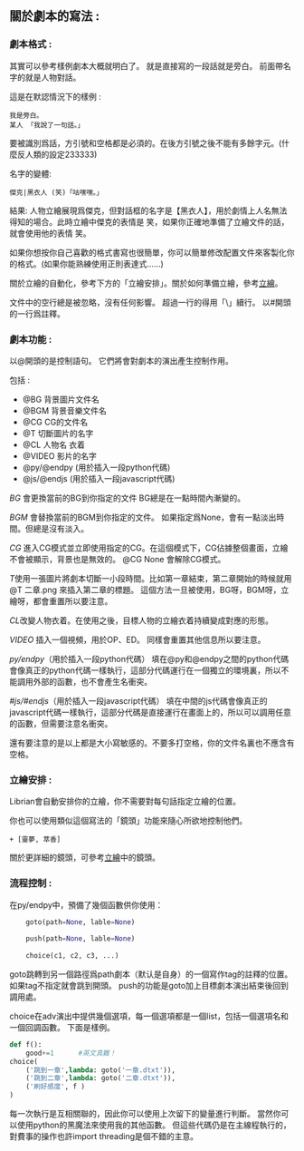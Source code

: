 ## 關於劇本的寫法 : 

### 劇本格式 : 

其實可以參考樣例劇本大概就明白了。
就是直接寫的一段話就是旁白。
前面帶名字的就是人物對話。

這是在默認情況下的樣例 :

    我是旁白。
    某人 「我說了一句話。」

要被識別爲話，方引號和空格都是必須的。在後方引號之後不能有多餘字元。(什麼反人類的設定233333)

名字的變體: 

    傑克|黑衣人 (笑)「咕嘿嘿。」

結果: 人物立繪展現爲傑克，但對話框的名字是【黑衣人】，用於劇情上人名無法得知的場合。此時立繪中傑克的表情是 笑，如果你正確地準備了立繪文件的話，就會使用他的表情 笑。

如果你想按你自己喜歡的格式書寫也很簡單，你可以簡單修改配置文件來客製化你的格式。(如果你能熟練使用正則表達式……)

關於立繪的自動化，參考下方的「立繪安排」。關於如何準備立繪，參考[立繪](立繪.md)。

文件中的空行總是被忽略，沒有任何影響。
超過一行的得用「\」續行。
以#開頭的一行爲註釋。

### 劇本功能 : 

以@開頭的是控制語句。
它們將會對劇本的演出產生控制作用。

包括 : 
 - @BG 背景圖片文件名
 - @BGM 背景音樂文件名
 - @CG CG的文件名
 - @T 切斷圖片的名字
 - @CL 人物名 衣着
 - @VIDEO 影片的名字
 - @py/@endpy (用於插入一段python代碼) 
 - @js/@endjs (用於插入一段javascript代碼) 

*BG* 會更換當前的BG到你指定的文件
BG總是在一點時間內漸變的。

*BGM* 會替換當前的BGM到你指定的文件。
如果指定爲None，會有一點淡出時間。但總是沒有淡入。
 
*CG* 進入CG模式並立即使用指定的CG。在這個模式下，CG佔據整個畫面，立繪不會被顯示，背景也是無效的。
@CG None 會解除CG模式。

*T*使用一張圖片將劇本切斷一小段時間。比如第一章結束，第二章開始的時候就用 @T 二章.png 來插入第二章的標題。
這個方法一旦被使用，BG呀，BGM呀，立繪呀，都會重置所以要注意。

*CL*改變人物衣着。在使用之後，目標人物的立繪衣着持續變成對應的形態。

*VIDEO* 插入一個視頻，用於OP、ED。
同樣會重置其他信息所以要注意。

*py/endpy*（用於插入一段python代碼）
填在@py和@endpy之間的python代碼會像真正的python代碼一樣執行，這部分代碼運行在一個獨立的環境裏，所以不能調用外部的函數，也不會產生名衝突。

*#js/#endjs*（用於插入一段javascript代碼）
填在中間的js代碼會像真正的javascript代碼一樣執行，這部分代碼是直接運行在畫面上的，所以可以調用任意的函數，但需要注意名衝突。

還有要注意的是以上都是大小寫敏感的。不要多打空格，你的文件名裏也不應含有空格。

### 立繪安排 : 

Librian會自動安排你的立繪，你不需要對每句話指定立繪的位置。

你也可以使用類似這個寫法的「鏡頭」功能來隨心所欲地控制他們。

    + [靈夢, 萃香]

關於更詳細的鏡頭，可參考[立繪](立繪.md)中的鏡頭。

### 流程控制 : 

在py/endpy中，預備了幾個函數供你使用： 
```python
    goto(path=None, lable=None)
  
    push(path=None, lable=None)
  
    choice(c1, c2, c3, ...)
```
goto跳轉到另一個路徑爲path劇本（默认是自身）的一個寫作tag的註釋的位置。如果tag不指定就會跳到開頭。
push的功能是goto加上目標劇本演出結束後回到調用處。

choice在adv演出中提供幾個選項，每一個選項都是一個list，包括一個選項名和一個回調函數。
下面是樣例。
```python
def f():
    good+=1      #英文真難！
choice(
    ('跳到一章',lambda: goto('一章.dtxt')),
    ('跳到二章',lambda: goto('二章.dtxt')),
    ('刷好感度', f )
)
``` 
每一次執行是互相關聯的，因此你可以使用上次留下的變量進行判斷。
當然你可以使用python的黑魔法來使用我的其他函數。
但這些代碼仍是在主線程執行的，對費事的操作也許import threading是個不錯的主意。


